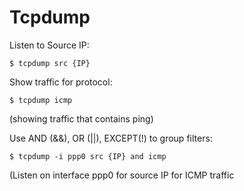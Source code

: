 # Tcpdump

Listen to Source IP:

```
$ tcpdump src {IP}
```

Show traffic for protocol:

```
$ tcpdump icmp
```

(showing traffic that contains ping)

Use AND (&&), OR (||), EXCEPT(!) to group filters:

```
$ tcpdump -i ppp0 src {IP} and icmp
```

(Listen on interface ppp0 for source IP for ICMP traffic
